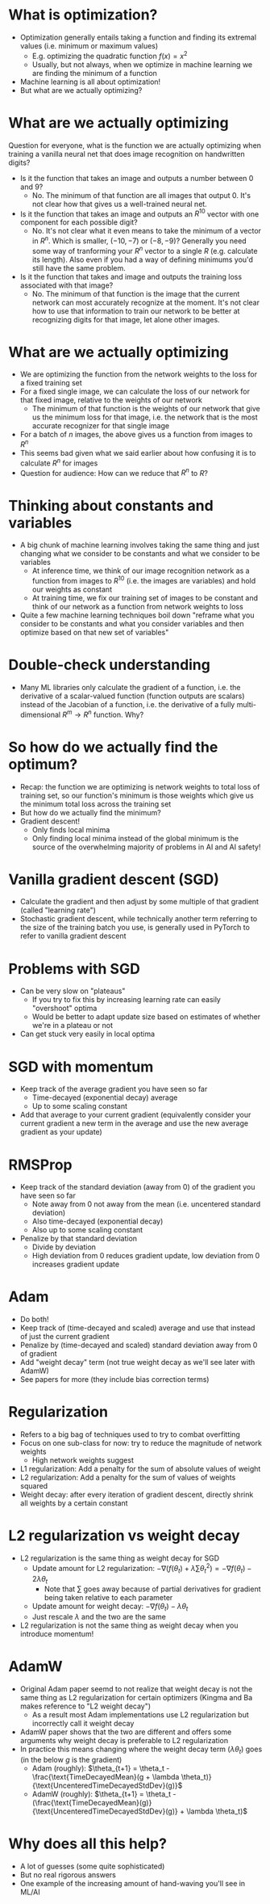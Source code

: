 # What is optimization?

+ Optimization generally entails taking a function and finding its extremal
  values (i.e. minimum or maximum values)
    * E.g. optimizing the quadratic function $f(x) = x^2$
    * Usually, but not always, when we optimize in machine learning we are
      finding the minimum of a function
+ Machine learning is all about optimization!
+ But what are we actually optimizing?

# What are we actually optimizing

Question for everyone, what is the function we are actually optimizing when
training a vanilla neural net that does image recognition on handwritten digits?

+ Is it the function that takes an image and outputs a number between 0
  and 9?
    * No. The minimum of that function are all images that output 0. It's not
      clear how that gives us a well-trained neural net.
+ Is it the function that takes an image and outputs an $R^{10}$ vector
  with one component for each possible digit?
    * No. It's not clear what it even means to take the minimum of a vector in
      $R^n$. Which is smaller, $(-10, -7)$ or $(-8, -9)$? Generally you need
      some way of tranforming your $R^n$ vector to a single $R$ (e.g. calculate its
      length). Also even if you had a way of defining minimums you'd still have
      the same problem.
+ Is it the function that takes and image and outputs the training loss
  associated with that image?
    * No. The minimum of that function is the image that the current network can
      most accurately recognize at the moment. It's not clear how to use that
      information to train our network to be better at recognizing digits for
      that image, let alone other images.

# What are we actually optimizing

+ We are optimizing the function from the network weights to the loss for a
  fixed training set
+ For a fixed single image, we can calculate the loss of our network for that
  fixed image, relative to the weights of our network
    * The minimum of that function is the weights of our network that give us
      the minimum loss for that image, i.e. the network that is the most
      accurate recognizer for that single image
+ For a batch of $n$ images, the above gives us a function from images to $R^n$
+ This seems bad given what we said earlier about how confusing it is to
  calculate $R^n$ for images
+ Question for audience: How can we reduce that $R^n$ to $R$?

# Thinking about constants and variables

+ A big chunk of machine learning involves taking the same thing and just
  changing what we consider to be constants and what we consider to be variables
    * At inference time, we think of our image recognition network as a function
      from images to $R^{10}$ (i.e. the images are variables) and hold our weights as constant
    * At training time, we fix our training set of images to be constant and
      think of our network as a function from network weights to loss
+ Quite a few machine learning techniques boil down "reframe what you consider
  to be constants and what you consider variables and then optimize based on
  that new set of variables"

# Double-check understanding

+ Many ML libraries only calculate the gradient of a function, i.e. the
  derivative of a scalar-valued function (function outputs are scalars) instead
  of the Jacobian of a function, i.e. the derivative of a fully
  multi-dimensional $R^m \to R^n$ function. Why?

# So how do we actually find the optimum?

+ Recap: the function we are optimizing is network weights to total loss of
  training set, so our function's minimum is those weights which give us the
  minimum total loss across the training set
+ But how do we actually find the minimum?
+ Gradient descent!
    * Only finds local minima
    * Only finding local minima instead of the global minimum is the source of
      the overwhelming majority of problems in AI and AI safety!

# Vanilla gradient descent (SGD)

+ Calculate the gradient and then adjust by some multiple of that gradient
  (called "learning rate")
+ Stochastic gradient descent, while technically another term referring to the
  size of the training batch you use, is generally used in PyTorch to refer to
  vanilla gradient descent

# Problems with SGD

+ Can be very slow on "plateaus"
    * If you try to fix this by increasing learning rate can easily "overshoot"
      optima
    * Would be better to adapt update size based on estimates of whether we're
      in a plateau or not
+ Can get stuck very easily in local optima

# SGD with momentum

+ Keep track of the average gradient you have seen so far
    * Time-decayed (exponential decay) average
    * Up to some scaling constant
+ Add that average to your current gradient (equivalently consider your current
  gradient a new term in the average and use the new average gradient as your
  update)

# RMSProp

+ Keep track of the standard deviation (away from 0) of the gradient you have seen so far
    * Note away from 0 not away from the mean (i.e. uncentered standard deviation)
    * Also time-decayed (exponential decay)
    * Also up to some scaling constant
+ Penalize by that standard deviation
    * Divide by deviation
    * High deviation from 0 reduces gradient update, low deviation from 0
      increases gradient update

# Adam

+ Do both!
+ Keep track of (time-decayed and scaled) average and use that instead of just
  the current gradient
+ Penalize by (time-decayed and scaled) standard deviation away from 0 of gradient
+ Add "weight decay" term (not true weight decay as we'll see later with AdamW)
+ See papers for more (they include bias correction terms)

# Regularization

+ Refers to a big bag of techniques used to try to combat overfitting
+ Focus on one sub-class for now: try to reduce the magnitude of network weights
    * High network weights suggest
+ L1 regularization: Add a penalty for the sum of absolute values of weight
+ L2 regularization: Add a penalty for the sum of values of weights squared
+ Weight decay: after every iteration of gradient descent, directly shrink all
  weights by a certain constant

# L2 regularization vs weight decay

+ L2 regularization is the same thing as weight decay for SGD
    * Update amount for L2 regularization: $- \nabla (f(\theta_t) + \lambda \sum \theta_t ^2) = - \nabla f(\theta_t) - 2 \lambda \theta_t$
        - Note that $\sum$ goes away because of partial derivatives for gradient
          being taken relative to each parameter
    * Update amount for weight decay: $- \nabla f(\theta_t) - \lambda \theta_t$
    * Just rescale $\lambda$ and the two are the same
+ L2 regularization is not the same thing as weight decay when you introduce
  momentum!

# AdamW

+ Original Adam paper seemd to not realize that weight decay is not the
  same thing as L2 regularization for certain optimizers (Kingma and Ba makes reference to "L2 weight decay")
    * As a result most Adam implementations use L2 regularization but
      incorrectly call it weight decay
+ AdamW paper shows that the two are different and offers some arguments why
  weight decay is preferable to L2 regularization
+ In practice this means changing where the weight decay term ($\lambda \theta_t$) goes
  (in the below $g$ is the gradient)
    * Adam (roughly): $\theta_{t+1} = \theta_t - \frac{\text{TimeDecayedMean}(g + \lambda \theta_t)}{\text{UncenteredTimeDecayedStdDev}(g)}$
    * AdamW (roughly): $\theta_{t+1} = \theta_t - (\frac{\text{TimeDecayedMean}(g)}{\text{UncenteredTimeDecayedStdDev}(g)} + \lambda \theta_t)$

# Why does all this help?

+ A lot of guesses (some quite sophisticated)
+ But no real rigorous answers
+ One example of the increasing amount of hand-waving you'll see in ML/AI
